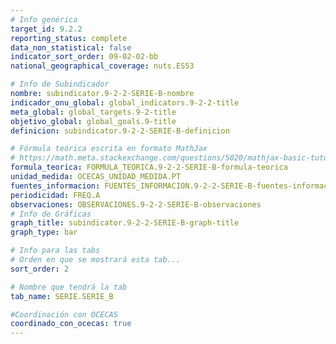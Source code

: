 ```yaml
---
# Info genérica
target_id: 9.2.2
reporting_status: complete
data_non_statistical: false
indicator_sort_order: 09-02-02-bb
national_geographical_coverage: nuts.ES53

# Info de Subindicador
nombre: subindicator.9-2-2-SERIE-B-nombre
indicador_onu_global: global_indicators.9-2-2-title
meta_global: global_targets.9-2-title
objetivo_global: global_goals.9-title
definicion: subindicator.9-2-2-SERIE-B-definicion

# Fórmula teórica escrita en formato MathJax
# https://math.meta.stackexchange.com/questions/5020/mathjax-basic-tutorial-and-quick-reference
formula_teorica: FORMULA_TEORICA.9-2-2-SERIE-B-formula-teorica
unidad_medida: OCECAS_UNIDAD_MEDIDA.PT
fuentes_informacion: FUENTES_INFORMACION.9-2-2-SERIE-B-fuentes-informacion
periodicidad: FREQ.A
observaciones: OBSERVACIONES.9-2-2-SERIE-B-observaciones
# Info de Gráficas
graph_title: subindicator.9-2-2-SERIE-B-graph-title
graph_type: bar

# Info para las tabs
# Orden en que se mostrará esta tab...
sort_order: 2

# Nombre que tendrá la tab
tab_name: SERIE.SERIE_B

#Coordinación con OCECAS
coordinado_con_ocecas: true
---
```


